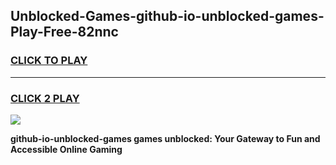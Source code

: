 
## Unblocked-Games-github-io-unblocked-games-Play-Free-82nnc
<h3>
<a href="https://premium76.site?title=github-io-unblocked-games&ref=19M">CLICK TO PLAY</a></h3>
<hr>

<h3>
<a href="https://premium76.site?title=github-io-unblocked-games&ref=19M">CLICK 2 PLAY</a>
  
</h3>

<a href="https://premium76.site?title=github-io-unblocked-games&ref=19M"><img src="https://clearcache.store/games.png"></a>


**github-io-unblocked-games games unblocked: Your Gateway to Fun and Accessible Online Gaming**
